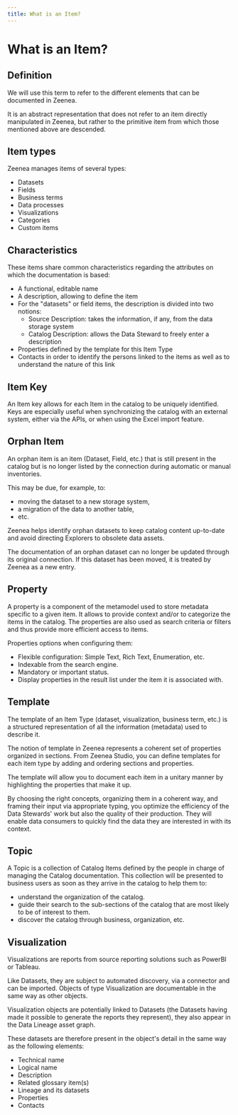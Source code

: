 ```yaml
---
title: What is an Item?
---
```


# What is an Item?

## Definition

We will use this term to refer to the different elements that can be documented in Zeenea. 

It is an abstract representation that does not refer to an item directly manipulated in Zeenea, but rather to the primitive item from which those mentioned above are descended.

## Item types

Zeenea manages items of several types: 

* Datasets
* Fields
* Business terms
* Data processes
* Visualizations
* Categories
* Custom items

## Characteristics

These items share common characteristics regarding the attributes on which the documentation is based:

* A functional, editable name
* A description, allowing to define the item
* For the "datasets" or field items, the description is divided into two notions:
  * Source Description: takes the information, if any, from the data storage system
  * Catalog Description: allows the Data Steward to freely enter a description 
* Properties defined by the template for this Item Type
* Contacts in order to identify the persons linked to the items as well as to understand the nature of this link

 ## Item Key
An Item key allows for each Item in the catalog to be uniquely identified. Keys are especially useful when synchronizing the catalog with an external system, either via the APIs, or when using the Excel import feature.

## Orphan Item
An orphan item is an item (Dataset, Field, etc.) that is still present in the catalog but is no longer listed by the connection during automatic or manual inventories.

This may be due, for example, to:

* moving the dataset to a new storage system, 
* a migration of the data to another table, 
* etc.

Zeenea helps identify orphan datasets to keep catalog content up-to-date and avoid directing Explorers to obsolete data assets.

The documentation of an orphan dataset can no longer be updated through its original connection. If this dataset has been moved, it is treated by Zeenea as a new entry.

## Property
A property is a component of the metamodel used to store metadata specific to a given item. It allows to provide context and/or to categorize the items in the catalog. The properties are also used as search criteria or filters and thus provide more efficient access to items.

Properties options when configuring them: 

* Flexible configuration: Simple Text, Rich Text, Enumeration, etc.
* Indexable from the search engine. 
* Mandatory or important status.
* Display properties in the result list under the item it is associated with.


## Template
 
The template of an Item Type (dataset, visualization, business term, etc.) is a structured representation of all the information (metadata) used to describe it. 

The notion of template in Zeenea represents a coherent set of properties organized in sections. From Zeenea Studio, you can define templates for each item type by adding and ordering sections and properties.

The template will allow you to document each item in a unitary manner by highlighting the properties that make it up.

By choosing the right concepts, organizing them in a coherent way, and framing their input via appropriate typing, you optimize the efficiency of the Data Stewards' work but also the quality of their production. They will enable data consumers to quickly find the data they are interested in with its context.

## Topic
A Topic is a collection of Catalog Items defined by the people in charge of managing the Catalog documentation. This collection will be presented to business users as soon as they arrive in the catalog to help them to: 

* understand the organization of the catalog.
* guide their search to the sub-sections of the catalog that are most likely to be of interest to them.
* discover the catalog through business, organization, etc.

## Visualization
Visualizations are reports from source reporting solutions such as PowerBI or Tableau.

Like Datasets, they are subject to automated discovery, via a connector and can be imported. Objects of type Visualization are documentable in the same way as other objects.

Visualization objects are potentially linked to Datasets (the Datasets having made it possible to generate the reports they represent), they also appear in the Data Lineage asset graph.

These datasets are therefore present in the object's detail in the same way as the following elements: 

* Technical name
* Logical name
* Description
* Related glossary item(s)
* Lineage and its datasets
* Properties
* Contacts